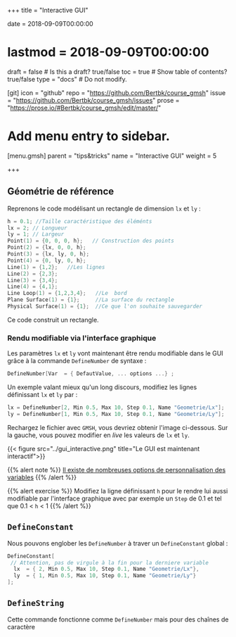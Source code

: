 +++
title = "Interactive GUI"

date = 2018-09-09T00:00:00
# lastmod = 2018-09-09T00:00:00

draft = false  # Is this a draft? true/false
toc = true  # Show table of contents? true/false
type = "docs"  # Do not modify.

[git]
  icon = "github"
  repo = "https://github.com/Bertbk/course_gmsh"
  issue = "https://github.com/Bertbk/course_gmsh/issues"
  prose = "https://prose.io/#Bertbk/course_gmsh/edit/master/"
  

# Add menu entry to sidebar.
[menu.gmsh]
  parent = "tips&tricks"
  name = "Interactive GUI"
  weight = 5


+++

## Géométrie de référence

Reprenons le code modélisant un rectangle de dimension `lx` et `ly` :

```c++
h = 0.1; //Taille caractéristique des éléménts
lx = 2; // Longueur
ly = 1; // Largeur
Point(1) = {0, 0, 0, h};   // Construction des points
Point(2) = {lx, 0, 0, h};
Point(3) = {lx, ly, 0, h};
Point(4) = {0, ly, 0, h};
Line(1) = {1,2};   //Les lignes
Line(2) = {2,3};
Line(3) = {3,4};
Line(4) = {4,1};
Line Loop(1) = {1,2,3,4};   //Le  bord
Plane Surface(1) = {1};     //La surface du rectangle
Physical Surface(1) = {1};  //Ce que l'on souhaite sauvegarder
```

Ce code construit un rectangle.

### Rendu modifiable via l'interface graphique

Les paramètres `lx` et `ly` vont maintenant être rendu modifiable dans le GUI grâce à la commande `DefineNumber` de syntaxe :
```c++
DefineNumber[Var  = { DefautValue, ... options ...} ;
```
Un exemple valant mieux qu'un long discours, modifiez les lignes définissant `lx` et `ly` par :
```c++
lx = DefineNumber[2, Min 0.5, Max 10, Step 0.1, Name "Geometrie/Lx"];
ly = DefineNumber[1, Min 0.5, Max 10, Step 0.1, Name "Geometrie/Ly"];
```
Rechargez le fichier avec `GMSH`, vous devriez obtenir l'image ci-dessous. Sur la gauche, vous pouvez modifier en *live* les valeurs de `lx` et `ly`.


{{< figure src="../gui_interactive.png" title="Le GUI est maintenant interactif">}}



{{% alert note %}}
[Il existe de nombreuses options de personnalisation des variables](https://gitlab.onelab.info/doc/tutorials/wikis/ONELAB-syntax-for-Gmsh-and-GetDP)
{{% /alert %}}

{{% alert exercise %}}
Modifiez la ligne définissant `h` pour le rendre lui aussi modifiable par l'interface graphique avec par exemple un `Step` de 0.1 et tel que 0.1 < `h` < 1
{{% /alert %}}


## `DefineConstant`

Nous pouvons englober les `DefineNumber` à traver un `DefineConstant` global :
```c++
DefineConstant[
 // Attention, pas de virgule à la fin pour la derniere variable
  lx  = { 2, Min 0.5, Max 10, Step 0.1, Name "Geometrie/Lx"},
  ly  = { 1, Min 0.5, Max 10, Step 0.1, Name "Geometrie/Ly"}
];
```

## `DefineString`

Cette commande fonctionne comme `DefineNumber` mais pour des chaînes de caractère
